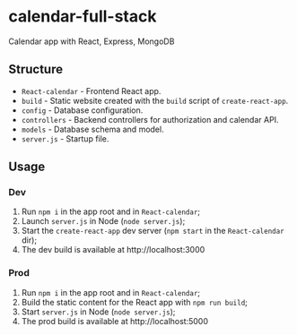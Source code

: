 # calendar-full-stack
Calendar app with React, Express, MongoDB

## Structure
* `React-calendar` - Frontend React app.
* `build` - Static website created with the `build` script of `create-react-app`.
* `config` - Database configuration.
* `controllers` - Backend controllers for authorization and calendar API.
* `models` - Database schema and model.
* `server.js` - Startup file.

## Usage

### Dev

1. Run `npm i` in the app root and in `React-calendar`;
2. Launch `server.js` in Node (`node server.js`);
3. Start the `create-react-app` dev server (`npm start` in the `React-calendar` dir);
4. The dev build is available at http://localhost:3000

### Prod

1. Run `npm i` in the app root and in `React-calendar`;
2. Build the static content for the React app with `npm run build`;
3. Start `server.js` in Node (`node server.js`);
4. The prod build is available at http://localhost:5000
